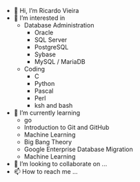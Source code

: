 - 👋 Hi, I’m Ricardo Vieira
- 👀 I’m interested in 
  - Database Administration
    - Oracle
    - SQL Server
    - PostgreSQL
    - Sybase
    - MySQL / MariaDB
  - Coding
    - C
    - Python
    - Pascal
    - Perl
    - ksh and bash
- 🌱 I’m currently learning 
  - go
  - Introduction to Git and GitHub
  - Machine Learning
  - Big Bang Theory
  - Google Enterprise Database Migration 
  - Machine Learning
- 💞️ I’m looking to collaborate on ...
- 📫 How to reach me ...

<!---
rvieira/rvieira is a ✨ special ✨ repository because its `README.md` (this file) appears on your GitHub profile.
You can click the Preview link to take a look at your changes.
--->

